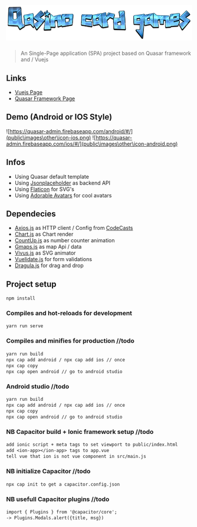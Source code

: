    

# ![Qasino Admin](public\images\other\CoolTextQasinocardgames.png)

> An Single-Page application (SPA) project based on Quasar framework and / Vuejs 

## Links
* [Vuejs Page](https://vuejs.org/)
* [Quasar Framework Page](http://quasar-framework.org/)

## Demo (Android or IOS Style) 
![https://quasar-admin.firebaseapp.com/android/#/](public\images\other\icon-ios.png)
![https://quasar-admin.firebaseapp.com/ios/#/](public\images\other\icon-android.png)

## Infos
* Using Quasar default template
* Using [Jsonplaceholder](https://jsonplaceholder.typicode.com/) as backend API
* Using [Flaticon](http://www.flaticon.com) for SVG's
* Using [Adorable Avatars](http://avatars.adorable.io/) for cool avatars


## Dependecies 
* [Axios.js](https://github.com/mzabriskie/axios) as HTTP client / Config from [CodeCasts](https://github.com/codecasts/spa-starter-kit/blob/develop/client/src/plugins/http/index.js) 
* [Chart.js](http://www.chartjs.org) as Chart render
* [CountUp.js](https://inorganik.github.io/countUp.js/) as number counter animation
* [Gmaps.js](https://hpneo.github.io/gmaps/) as map Api / data
* [Vivus.js](https://maxwellito.github.io/vivus/) as SVG animator
* [Vuelidate.js](https://monterail.github.io/vuelidate/) for form validations
* [Dragula.js](https://github.com/bevacqua/dragula) for drag and drop

## Project setup
```
npm install
```

### Compiles and hot-reloads for development
```
yarn run serve
```

### Compiles and minifies for production //todo
```
yarn run build
npx cap add android / npx cap add ios // once
npx cap copy
npx cap open android // go to android studio
```
### Android studio //todo
```
yarn run build
npx cap add android / npx cap add ios // once
npx cap copy
npx cap open android // go to android studio
```
### NB Capacitor build + Ionic framework setup //todo
``` 
add ionic script + meta tags to set viewport to public/index.html
add <ion-app></ion-app> tags to app.vue
tell vue that ion is not vue component in src/main.js
```
### NB initialize Capacitor //todo
``` 
npx cap init to get a capacitor.config.json
```
### NB usefull Capacitor plugins //todo
``` 
import { Plugins } from '@capacitor/core';
-> Plugins.Modals.alert({title, msg})
```


